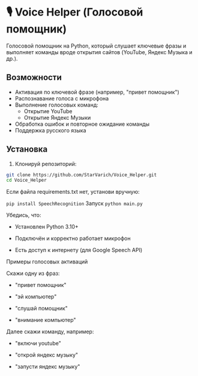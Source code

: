 # 🎙️ Voice Helper (Голосовой помощник)

Голосовой помощник на Python, который слушает ключевые фразы и выполняет команды вроде открытия сайтов (YouTube, Яндекс Музыка и др.).

##  Возможности

- Активация по ключевой фразе (например, "привет помощник")
- Распознавание голоса с микрофона
- Выполнение голосовых команд:
  - Открытие YouTube
  - Открытие Яндекс Музыки
- Обработка ошибок и повторное ожидание команды
- Поддержка русского языка

##  Установка

1. Клонируй репозиторий:

```bash
git clone https://github.com/StarVarich/Voice_Helper.git
cd Voice_Helper
```

Если файла requirements.txt нет, установи вручную:

```pip install SpeechRecognition```
Запуск
```python main.py```

Убедись, что:

- Установлен Python 3.10+

- Подключён и корректно работает микрофон

- Есть доступ к интернету (для Google Speech API)

Примеры голосовых активаций

Скажи одну из фраз:

- "привет помощник"

- "эй компьютер"

- "слушай помощник"

- "внимание компьютер"

Далее скажи команду, например:

- "включи youtube"

- "открой яндекс музыку"

- "запусти яндекс музыку"


